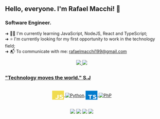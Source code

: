 ## Hello, everyone. I'm Rafael Macchi! 🤝 </br>
### Software Engineer. </br>

➜ 👨‍💻 I'm currently learning JavaScript, NodeJS, React and TypeScript; </br>
➜ ⭐️ I'm currently looking for my first opportunity to work in the technology field;</br>
➜ 📬 To communicate with me: rafaelmacchi199@gmail.com </br>

<div align="center">
  <a href="https://github.com/rmacchi">
  <img height="180em" src="https://github-readme-stats.vercel.app/api?username=rmacchi&show_icons=true&theme=tokyonight&include_all_commits=true&count_private=true"/>
  <img height="180em" src="https://github-readme-stats.vercel.app/api/top-langs/?username=rmacchi&layout=compact&langs_count=7&theme=tokyonight"/>
</div>

  ##
  
### "Technology moves the world." S.J

<div align="center" style="display: inline_block"><br>
  <img align="center" alt="Js" height="30" width="40" src="https://raw.githubusercontent.com/devicons/devicon/master/icons/javascript/javascript-plain.svg">
  <img align="center" alt="Python" height="30" width="40" src="https://imgs.search.brave.com/vo6BX_XoOCp2zawTPCX6LDR7GYMp4BkOPyDkA_f-uFs/rs:fit:860:0:0/g:ce/aHR0cHM6Ly91cGxv/YWQud2lraW1lZGlh/Lm9yZy93aWtpcGVk/aWEvY29tbW9ucy9h/L2E3L1JlYWN0LWlj/b24uc3Zn.svg">
  <img align="center" alt="Ts" height="30" width="40" src="https://raw.githubusercontent.com/devicons/devicon/master/icons/typescript/typescript-plain.svg">
  <img align="center" alt="PhP" height="30" width="40" src="https://imgs.search.brave.com/XOzNvB29A-z-gsVyyAWXlPpJKDOOaescGYZMQ05Ni70/rs:fit:860:0:0/g:ce/aHR0cHM6Ly91cGxv/YWQud2lraW1lZGlh/Lm9yZy93aWtpcGVk/aWEvY29tbW9ucy9k/L2Q5L05vZGUuanNf/bG9nby5zdmc.svg">
</div>

##

<div align="center"> 

  <a href="https://instagram.com/rafaelmacchi_" target="_blank"><img src="https://img.shields.io/badge/-Instagram-%23E4405F?style=for-the-badge&logo=instagram&logoColor=white" target="_blank"></a>
 <a href="https://discord.gg/RafaelMacchi#8738" target="_blank"><img src="https://img.shields.io/badge/Discord-7289DA?style=for-the-badge&logo=discord&logoColor=white" target="_blank"></a> 
  <a href = "mailto:rafaelmacchi199@gmail.com"><img src="https://img.shields.io/badge/-Gmail-%23333?style=for-the-badge&logo=gmail&logoColor=red" target="_blank"></a>
  <a href="https://www.linkedin.com/in/rafael-de-oliveira-silva-macchi-916162259/" target="_blank"><img src="https://img.shields.io/badge/-LinkedIn-%230077B5?style=for-the-badge&logo=linkedin&logoColor=white" target="_blank"></a> 
 
</div>
